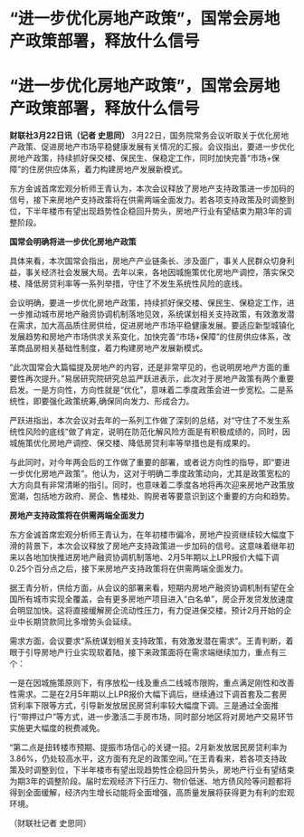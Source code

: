 # “进一步优化房地产政策”，国常会房地产政策部署，释放什么信号

# “进一步优化房地产政策”，国常会房地产政策部署，释放什么信号

**财联社3月22日讯（记者 史思同）**
3月22日，国务院常务会议听取关于优化房地产政策、促进房地产市场平稳健康发展有关情况的汇报。会议指出，要进一步优化房地产政策，持续抓好保交楼、保民生、保稳定工作，同时加快完善“市场+保障”的住房供应体系，着力构建房地产发展新模式。

东方金诚首席宏观分析师王青认为，本次会议释放了房地产支持政策进一步加码的信号，接下来房地产支持政策将在供需两端全面发力。若各项支持政策及时调整到位，下半年楼市有望出现趋势性企稳回升势头，房地产行业有望结束为期3年的调整阶段。

**国常会明确将进一步优化房地产政策**

具体来看，本次国常会指出，房地产产业链条长、涉及面广，事关人民群众切身利益，事关经济社会发展大局。去年以来，各地因城施策优化房地产调控，落实保交楼、降低房贷利率等一系列举措，守住了不发生系统性风险的底线。

会议明确，要进一步优化房地产政策，持续抓好保交楼、保民生、保稳定工作，进一步推动城市房地产融资协调机制落地见效，系统谋划相关支持政策，有效激发潜在需求，加大高品质住房供给，促进房地产市场平稳健康发展。要适应新型城镇化发展趋势和房地产市场供求关系变化，加快完善“市场+保障”的住房供应体系，改革商品房相关基础性制度，着力构建房地产发展新模式。

“此次国常会大篇幅提及房地产的内容，还是非常罕见的，也说明房地产方面的重要性再次提升。”易居研究院研究总监严跃进表示，此次对于房地产政策有两个重要启发。一是方向性，方向性就是“优化”，意味着二季度政策会进一步宽松。二是系统性，即要强化政策统筹,确保同向发力、形成合力。

严跃进指出，本次会议对去年的一系列工作做了深刻的总结，对“守住了不发生系统性风险的底线”做了肯定，说明在防范化解风险方面是有积极成绩的，同时，因城施策优化房地产调控、保交楼、降低房贷利率等举措也是有成果的。

与此同时，对今年两会后的工作做了重要的部署，或者说方向性的指导，即“要进一步优化房地产政策”。他认为，这对于明确二季度政策动向，尤其是政策宽松的大方向具有非常清晰的指引。同时，也意味着二季度各地将再次迎来房地产政策放宽潮，包括地方政府、房企、售楼处、购房者等要意识到这个重要的方向和趋势。

**房地产支持政策将在供需两端全面发力**

东方金诚首席宏观分析师王青认为，在年初楼市偏冷，房地产投资继续较大幅度下滑的背景下，本次会议释放了房地产支持政策进一步加码的信号。这意味着继年初来以各地加快推进房地产融资协调机制落地、2月5年期以上LPR报价大幅下调0.25个百分点之后，接下来房地产支持政策将在供需两端全面发力。

据王青分析，供给方面，从会议的部署来看，短期内房地产融资协调机制有望在全国所有城市实现全覆盖，会有更多房地产项目进入“白名单”，房企开发贷发放速度会明显加快。这将直接缓解房企流动性压力，有力促进保交楼，预计2月开始的企业中长期贷款同比多增势头会延续。

需求方面，会议要求“系统谋划相关支持政策，有效激发潜在需求”。王青判断，着眼于引导房地产行业实现软着陆，接下来政策面将在需求端继续加力，重点有三个：

一是在因城施策原则下，有序放松一线及重点二线城市限购，重点满足刚性和改善性需求。二是在2月5年期以上LPR报价大幅下调后，继续通过下调首套及二套房贷利率下限等方式，引导新发放居民房贷利率较大幅度下调。三是通过全面推行“带押过户”等方式，进一步激活二手房市场，同时部分地区将对房地产交易环节实施更大幅度的税费减免。

“第二点是扭转楼市预期、提振市场信心的关键一招。2月新发放居民房贷利率为3.86%，仍处较高水平，这方面有充足的政策空间。”在王青看来，若各项支持政策及时调整到位，下半年楼市有望出现趋势性企稳回升势头，房地产行业有望结束为期3年的调整阶段。届时宏观经济下行压力、物价低迷、地方债风险等问题都将得到全面缓解，经济内生增长动能将全面增强，高质量发展将获得更为有利的宏观环境。

（财联社记者 史思同）

